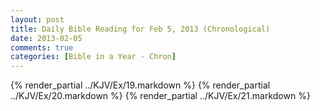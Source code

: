 ```yaml
---
layout: post
title: Daily Bible Reading for Feb 5, 2013 (Chronological)
date: 2013-02-05
comments: true
categories: [Bible in a Year - Chron]
---
```

{% render_partial ../KJV/Ex/19.markdown %}
{% render_partial ../KJV/Ex/20.markdown %}
{% render_partial ../KJV/Ex/21.markdown %}
